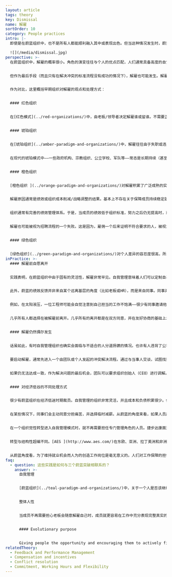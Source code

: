 ```yaml
---
layout: article
tags: theory
key: Dismissal
name: 解雇
sortOrder: 10
category: People practices
intro: |-
  即使是在蔚蓝组织中，也不是所有人都能顺利融入其中或表现出色。但当这种情况发生时，蔚蓝的反应与早期组织不同。

  ![](/media/dismissal.jpg)
perspective: >-
  在蔚蓝组织中，解雇的概率很小。角色的演变往往与个人的优点匹配，人们通常具备高度的自觉自主意识和不让同事失望的愿望。裁员并不常见，因为蔚蓝组织倾向于更灵活、更迅速地适应组织的经济衰退。离开的方式更多是自愿离职。当有人不适应这种新的工作方式，绝大多数都会自愿返回其他环境。


  但作为最后手段（而且只有在解决冲突的标准流程没有成功的情况下），解雇也可能发生。解雇发生时，个人的相关情绪都会得到拥抱和处理（避免情感伤痕）。会尊重个人和自由选择。重视提供精神支持。对双方来说，离开也是一个学习和人性成长的机会。


  作为对比，这里概括早期组织对解雇的观点和处理方式：


  #### 红色组织


  在[红色模式](../red-organizations/)中，由老板/领导者决定解雇谁或留谁。不需要正式的程序。自愿离职可能被视为背叛。


  #### 琥珀组织


  在[琥珀组织](../amber-paradigm-and-organizations/)中，解雇往往由于失职或违反规则。后果可能是明确的。例如，初犯（迟到等）可能意味着停职一天。再犯可能会被开除。


  在现代的琥珀模式中——一些政府机构、宗教组织、公立学校、军队等——常态是长期持续（甚至终身）的就业。这些长期的关系可能会延伸到社交圈。被解雇的可能性不仅会带来失业的威胁，而且还会有可能威胁到这个人在社会上的相关位置，失去面子或容身之地。那些在琥珀色组织中得不到满足感的人，面临着非常痛苦的选择。


  #### 橙色组织


  [橙色组织 ](../orange-paradigm-and-organizations/)对解雇积累了广泛成熟的实践。权力通常由老板掌握（虽然有些可能要由人事部批准或寻求其建议）。


  解雇原因通常是绩效或组织成本削减/战略调整的结果。基本上不存在关于保障成员持续稳定就业的隐性规则或合同规定。


  组织通常有完善的绩效管理体系。于是，当成员的绩效低于组织标准，努力之后仍无提高时，就会被解雇。


  解雇也可能被视为招聘流程的一个失败。这是因为，雇佣一个后来证明不符合要求的人，被视为成本浪费。解雇赔偿也不少见。有时还要帮助被解雇者找到新工作。橙色组织的解雇处理有时可能相当进步。


  #### 绿色组织


  [绿色组织](../green-paradigm-and-organizations/)对个人差异的容忍度很高，所以通常会努力寻找一种替代办法，而不是简单的让成员走人。不遵守组织的社区规则和价值观的人，可能会感到自己被边缘化并因此离开。此外的解雇处理，则类似于橙色范式。
inPractice: >-
  #### 解雇前自愿离开


  实践表明，在蔚蓝组织中由于固有的灵活性，解雇非常罕见。自我管理意味着人们可以定制自己擅长的工作。一个有“绩效问题”的人，可以通过放弃一个或多个不擅长的角色，转而从事与其技能、兴趣和才能更匹配的其他角色，恢复性能。但在传统的工作场所，工作定义很明确，灵活性通常较低（不适合就得走）。


  此外，蔚蓝的绩效反馈并非来自某个远离基层的角度（比如老板或HR），而是来自同事。同事对你绩效的感觉，一般都很精确，所以不会不服。因这些是每天一起工作的人。如果绩效不佳让你觉得尴尬，就可以主动做出一个成年人的（离去）决定而在别处继续前进。


  例如，在太阳液压，一位工程师可能会自觉注意到自己担当的工作不饱满——很少有同事邀请他加入项目，或征求他的建议。在布尔佐格，有的护士在与同事的互动中，会自觉的感觉到自己不适合此团队，或者发觉自我管理终究不适合自己。因而每个月大约有25名护士选择离开（但每个月有250名护士选择加入）。


  几乎所有人都选择在被解雇前离开。几乎所有的离开都是在双方同意，并在友好协商的基础上发生的。但离开方式再美丽，终究还是不能改变离职这个事实。在个人层面，这个过程可能很痛苦。自我管理的文化背景帮助人们认识到，这种事的发生，没有人需要负责任或受责备；他们也许只是不适合这个工作（致力于防止或缓解心理创伤）。


  #### 解雇仍然偶尔发生


  话虽如此，有时自我管理组织也确实会面临与不适合的人分道扬镳的情况。也许有人违背了公司价值观，或者有意不遵循建议流程（在许多蔚蓝组织中，未能遵循建议流程是唯一“该被解雇”的行为）。因为在这两种情况下，自我管理的基本结构可能受到威胁。但这些情况下也不是通过层次结构般的命令来处理，而是通过基于同事自行调节的原则和流程来处理。


  要启动解雇，通常先进入一个由团队或个人发起的冲突解决流程。通过与当事人交谈，试图找到双方都同意的解决办法。如果这个流程失败了，就会召唤一个调解人，或一个小组来促进解决。在大多数情况下，这一步就会带来满意的解决方案。有时，成员和团队会做出一些相互承诺，然后给机会再留队查看。但有时，这个人会发现信任已经破碎到不可挽回，并明白自己是该激流勇退了。


  如果仍无法达成一致，作为解决问题的最后机会，团队可以要求组织创始人（CEO）进行调解。在极少数情况下，这也失败了，团队可以要求创始人终止对此人的雇佣。在[布尔佐格](http://www.buurtzorgnederland.com/)和[晨星](http://www.morningstarco.com/)都是按照这个流程处理解雇，但处理方式有些许不同。


  #### 对经济低谷的不同处理方式


  很少有蔚蓝组织在经济低迷时期裁员。自我管理的组织非常灵活，并且成本和负债积累很少。他们比传统组织更容易应对经济衰退。例如，[法维](http://www.favi.com/)和[太阳液压](http://www.sunhydraulics.com/)都经受过严重的经济衰退（收入下降了30%至50%），但没有裁员。


  在某些情况下，同事们会主动同意分担痛苦，并选择临时减薪。从蔚蓝的角度来看，如果人员超编只是暂时的，那么仅仅为了增加短期几个月的利润而裁员是不恰当的。


  在一个组织觉性转型进入自我管理模式时，就不再需要担任专门管理角色的人员。捷步达康面对这种情况，为转型前的经理提供了大量的时间和帮助，给他们机会找到可以增加组织价值的新角色。如果找不到，或感觉自己无法对新公司做出充分的承诺，或价值观不符，离开者全员都能得到一笔丰厚的遣散费。^\[Quartz's article "Internal Memo: Zappos is offering severance to employees who aren’t all in with Holacracy"].


  转型与结构性超编不同。[AES ](http://www.aes.com/)在东欧、亚洲、拉丁美洲和非洲新购买发电厂时，曾多次面临这种情况。在某些情况下，以前的所有者是政府，他们曾利用这些工厂创造就业机会。收购后，AES迅速减少了成员数量，主要是通过丰盈的自愿离职计划。很少有人被要求离开。在巴拿马，AES为接受该自愿离职计划的成员设立了一个贷款基金。资助许多人创办新企业。


  从蔚蓝角度看，为了维持就业机会而人为的创造工作岗位是毫无意义的。人们对工作保障的担忧，一部分是出于生计恐惧。这个恐惧忽略了一个事实：一切都会改变（和宇宙生命的丰盛属性）。其实，为生计而就业，可能是在一个人浮于事的组织中，浪费一个人的才华。一个人可能会在更需要的地方（或更喜欢）找到更好的方式来表达自己的天赋（工作不只是粮票）。生命是一种持续不断的展开过程；尽管在自我管理的结构中很少发生解雇甚至裁员，但这些都是人生体验和变化情节的一部分。
faq:
  - question: 这些实践是如何与三个蔚蓝突破相联系的？
    answer: >-
      自我管理  


      [蔚蓝组织](../teal-paradigm-and-organizations/)中，关于一个人是否该继续留在组织的决策权，归属于该人和/或所属团队。强迫解雇很少发生，因为如果某个成员不适合这里，会收到明确而坦诚的提示，以便他们可以选择自愿离开。在许多情况下，都是通过自我管理的冲突解决流程，找到相互同意的方式决定分道扬镳。只有当其他一切尝试都失败时，组织创始人才会做决策解雇成员，虽然解雇的决策权归创始人，但这个决策倡议也是由该成员所属团队或冲突调解小组发起的。


      整体人性


      当成员不再需要担心老板会随意解雇自己时，成员就更容易在工作中充分表现完整真实的自我（没有顾虑）。如果成员知道自己不会受到评判，也不需要靠被迫遵守一套规则来保住工作，人往往会把完整自我（既包括弱点，也包括创造力）带到职场。[蔚蓝组织](../teal-paradigm-and-organizations/)don’t reduce dismissals to cold, contractual transactions that avoid dealing with the emotions and pain. Instead, they accept and work with those human issues to turn departures into a learning experiences that can meaningfully enhance the person’s and the organization’s future path. 


      #### Evolutionary purpose


      Giving people the opportunity and encouraging them to actively find a new role in the company when they are not performing well or when their current role is no longer needed contributes to the organization’s ability to listen and understand what it is trying to become, to fulfill its [进化目标](../evolutionary-purpose/).
relatedTheory:
  - Feedback and Performance Management
  - Compensation and incentives
  - Conflict resolution
  - Commitment, Working Hours and Flexibility
---
```

